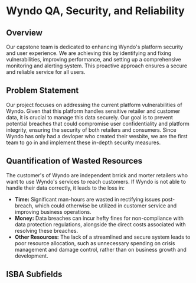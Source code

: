 # Wyndo QA, Security, and Reliability

## Overview

  Our capstone team is dedicated to enhancing Wyndo's platform security and user experience. We are achieving this by identifying and fixing vulnerabilities, improving performance, and setting up a comprehensive monitoring and alerting system. This proactive approach ensures a secure and reliable service for all users.

## Problem Statement

  Our project focuses on addressing the current platform vulnerabilities of Wyndo. Given that this platform handles sensitive retailer and customer data, it is crucial to manage this data securely. Our goal is to prevent potential breaches that could compromise user confidentiality and platform integrity, ensuring the security of both retailers and consumers. Since Wyndo has only had a devloper who created their wesbite, we are the first team to go in and implement these in-depth security measures.

## Quantification of Wasted Resources
  The customer's of Wyndo are independent brrick and morter retailers who want to use Wyndo's services to reach customers. If Wyndo is not able to handle their data correctly, it leads to the loss in:
- **Time:** Significant man-hours are wasted in rectifying issues post-breach, which could otherwise be utilized in customer service and improving business operations.
- **Money:** Data breaches can incur hefty fines for non-compliance with data protection regulations, alongside the direct costs associated with resolving these breaches.
- **Other Resources:** The lack of a streamlined and secure system leads to poor resource allocation, such as unnecessary spending on crisis management and damage control, rather than on business growth and development.


## ISBA Subfields 
